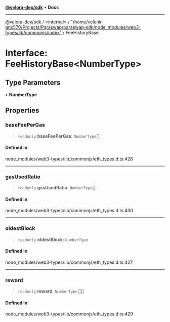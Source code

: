 [**@velora-dex/sdk**](../../../../README.md) • **Docs**

***

[@velora-dex/sdk](../../../../globals.md) / [\<internal\>](../../../README.md) / ["/home/velenir-gnx570/Projects/Paraswap/paraswap-sdk/node\_modules/web3-types/lib/commonjs/index"](../README.md) / FeeHistoryBase

# Interface: FeeHistoryBase\<NumberType\>

## Type Parameters

• **NumberType**

## Properties

### baseFeePerGas

> `readonly` **baseFeePerGas**: `NumberType`[]

#### Defined in

node\_modules/web3-types/lib/commonjs/eth\_types.d.ts:428

***

### gasUsedRatio

> `readonly` **gasUsedRatio**: `NumberType`[]

#### Defined in

node\_modules/web3-types/lib/commonjs/eth\_types.d.ts:430

***

### oldestBlock

> `readonly` **oldestBlock**: `NumberType`

#### Defined in

node\_modules/web3-types/lib/commonjs/eth\_types.d.ts:427

***

### reward

> `readonly` **reward**: `NumberType`[][]

#### Defined in

node\_modules/web3-types/lib/commonjs/eth\_types.d.ts:429
